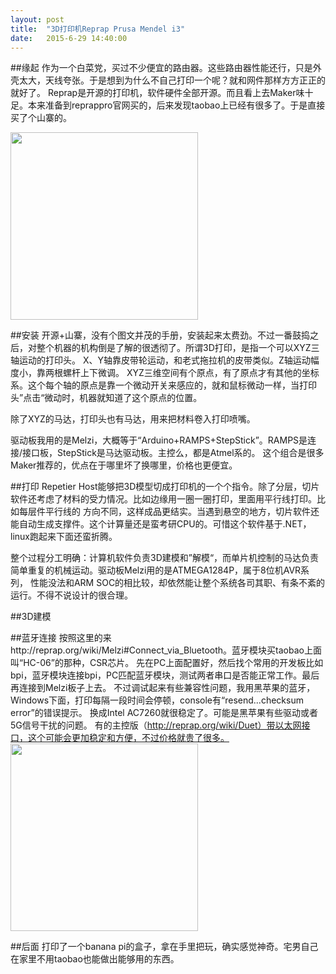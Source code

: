 ```yaml
---
layout: post
title:  "3D打印机Reprap Prusa Mendel i3"
date:   2015-6-29 14:40:00
---
```


##缘起
作为一个白菜党，买过不少便宜的路由器。这些路由器性能还行，只是外壳太大，天线夸张。于是想到为什么不自己打印一个呢？就和网件那样方方正正的就好了。
Reprap是开源的打印机，软件硬件全部开源。而且看上去Maker味十足。本来准备到reprappro官网买的，后来发现taobao上已经有很多了。于是直接买了个山寨的。

[<img src="http://fkpwolf.net/images/2015/3dprinter.jpg" width="300px"/>][1]

##安装
开源+山寨，没有个图文并茂的手册，安装起来太费劲。不过一番鼓捣之后，对整个机器的机构倒是了解的很透彻了。所谓3D打印，是指一个可以XYZ三轴运动的打印头。
X、Y轴靠皮带轮运动，和老式拖拉机的皮带类似。Z轴运动幅度小，靠两根螺杆上下微调。
XYZ三维空间有个原点，有了原点才有其他的坐标系。这个每个轴的原点是靠一个微动开关来感应的，就和鼠标微动一样，当打印头”点击“微动时，机器就知道了这个原点的位置。

除了XYZ的马达，打印头也有马达，用来把材料卷入打印喷嘴。

驱动板我用的是Melzi，大概等于“Arduino+RAMPS+StepStick”。RAMPS是连接/接口板，StepStick是马达驱动板。主控么，都是Atmel系的。
这个组合是很多Maker推荐的，优点在于哪里坏了换哪里，价格也更便宜。

##打印
Repetier Host能够把3D模型切成打印机的一个个指令。除了分层，切片软件还考虑了材料的受力情况。比如边缘用一圈一圈打印，里面用平行线打印。比如每层件平行线的
方向不同，这样成品更结实。当遇到悬空的地方，切片软件还能自动生成支撑件。这个计算量还是蛮考研CPU的。可惜这个软件基于.NET，linux跑起来下面还蛮折腾。

整个过程分工明确：计算机软件负责3D建模和”解模“，而单片机控制的马达负责简单重复的机械运动。驱动板Melzi用的是ATMEGA1284P，属于8位机AVR系列，
性能没法和ARM SOC的相比较，却依然能让整个系统各司其职、有条不紊的运行。不得不说设计的很合理。

##3D建模

##蓝牙连接
按照这里的来http://reprap.org/wiki/Melzi#Connect_via_Bluetooth。蓝牙模块买taobao上面叫“HC-06”的那种，CSR芯片。
先在PC上面配置好，然后找个常用的开发板比如bpi，蓝牙模块连接bpi，PC匹配蓝牙模块，测试两者串口是否能正常工作。最后再连接到Melzi板子上去。
不过调试起来有些兼容性问题，我用黑苹果的蓝牙，Windows下面，打印每隔一段时间会停顿，console有“resend...checksum error”的错误提示。
换成Intel AC7260就很稳定了。可能是黑苹果有些驱动或者5G信号干扰的问题。
有的主控版（http://reprap.org/wiki/Duet）带以太网接口，这个可能会更加稳定和方便，不过价格就贵了很多。
[<img src="http://fkpwolf.net/images/2015/Melzi-bluetooth.jpg" width="300px"/>][2]

##后面
打印了一个banana pi的盒子，拿在手里把玩，确实感觉神奇。宅男自己在家里不用taobao也能做出能够用的东西。

[1]:http://fkpwolf.net/images/2015/3dprinter.jpg
[2]:http://fkpwolf.net/images/2015/Melzi-bluetooth.jpg